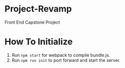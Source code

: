 # Project-Revamp
Front End Capstone Project

# How To Initialize
1) Run `npm start` for webpack to compile bundle.js.
2) Run `npm run init` to port forward and start the server. 
